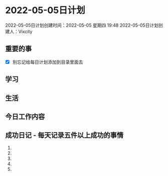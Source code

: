 # 2022-05-05日计划

2022-05-05日计划创建时间：2022-05-05 星期四  19:48
2022-05-05日计划创建人：Vixcity

## 重要的事
- [x] 别忘记给每日计划添加到目录里面去

## 学习

## 生活

## 今日工作内容

## 成功日记 - 每天记录五件以上成功的事情
1. 
2. 
3. 
4. 
5. 